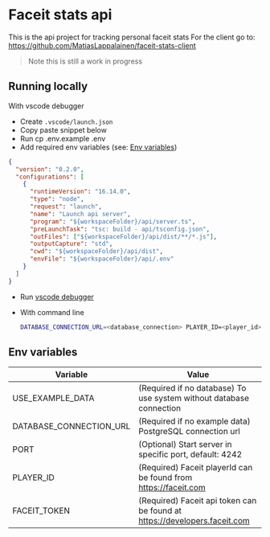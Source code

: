 # Faceit stats api

This is the api project for tracking personal faceit stats
For the client go to: https://github.com/MatiasLappalainen/faceit-stats-client

> Note this is still a work in progress

## Running locally

With vscode debugger

- Create `.vscode/launch.json`
- Copy paste snippet below
- Run cp .env.example .env
- Add required env variables (see: [Env variables](#env-variable))

```json
{
  "version": "0.2.0",
  "configurations": [
    {
      "runtimeVersion": "16.14.0",
      "type": "node",
      "request": "launch",
      "name": "Launch api server",
      "program": "${workspaceFolder}/api/server.ts",
      "preLaunchTask": "tsc: build - api/tsconfig.json",
      "outFiles": ["${workspaceFolder}/api/dist/**/*.js"],
      "outputCapture": "std",
      "cwd": "${workspaceFolder}/api/dist",
      "envFile": "${workspaceFolder}/api/.env"
    }
  ]
}
```

- Run [vscode debugger](https://code.visualstudio.com/docs/editor/debugging)

- With command line
  ```bash
  DATABASE_CONNECTION_URL=<database_connection> PLAYER_ID=<player_id> FACEIT_TOKEN=<faceit_token> npm run start
  ```

## Env variables

| Variable                | Value                                                                     |
| ----------------------- | ------------------------------------------------------------------------- |
| USE_EXAMPLE_DATA        | (Required if no database) To use system without database connection       |
| DATABASE_CONNECTION_URL | (Required if no example data) PostgreSQL connection url                   |
| PORT                    | (Optional) Start server in specific port, default: 4242                   |
| PLAYER_ID               | (Required) Faceit playerId can be found from https://faceit.com           |
| FACEIT_TOKEN            | (Required) Faceit api token can be found at https://developers.faceit.com |
